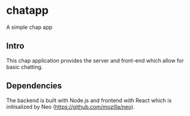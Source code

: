 # chatapp
A simple chap app

## Intro
This chap application provides the server and front-end which allow for basic chatting. 

## Dependencies
The backend is built with Node.js and frontend with React which is initisalized by Neo (https://github.com/mozilla/neo).
